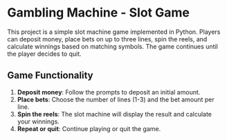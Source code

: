 # Gambling Machine - Slot Game

This project is a simple slot machine game implemented in Python. Players can deposit money, place bets on up to three lines, spin the reels, and calculate winnings based on matching symbols. The game continues until the player decides to quit.

## Game Functionality

1. **Deposit money**: Follow the prompts to deposit an initial amount.
2. **Place bets**: Choose the number of lines (1-3) and the bet amount per line.
3. **Spin the reels**: The slot machine will display the result and calculate your winnings.
4. **Repeat or quit**: Continue playing or quit the game.
